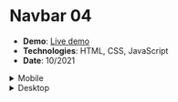 <h1>Navbar 04</h1>
<ul>
  <li><strong>Demo</strong>: <a href="https://khalilagazal.github.io/playground/_navs/nav-04/" target="_blank">Live demo</a></li>
  <li><strong>Technologies</strong>: HTML, CSS, JavaScript</li>
  <li><strong>Date</strong>: 10/2021</li>
</ul>  
<details>
  <summary>Mobile</summary>
  <img src="https://github.com/khalilagazal/playground/blob/main/_navs/screenshots/nav-04-mobile.jpg" alt="Webpage screenshot">
</details>
<details>
  <summary>Desktop</summary>
  <img src="https://github.com/khalilagazal/playground/blob/main/_navs/screenshots/nav-04-desktop.jpg" alt="Webpage screenshot">
</details>
